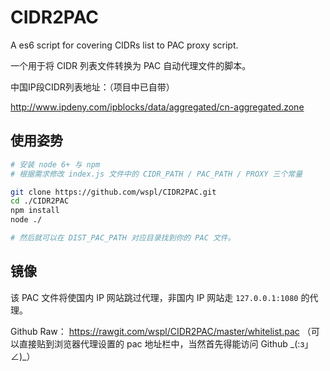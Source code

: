 # CIDR2PAC

A es6 script for covering CIDRs list to PAC proxy script.

一个用于将 CIDR 列表文件转换为 PAC 自动代理文件的脚本。


中国IP段CIDR列表地址：（项目中已自带）

http://www.ipdeny.com/ipblocks/data/aggregated/cn-aggregated.zone

## 使用姿势

```sh
# 安装 node 6+ 与 npm
# 根据需求修改 index.js 文件中的 CIDR_PATH / PAC_PATH / PROXY 三个常量

git clone https://github.com/wspl/CIDR2PAC.git
cd ./CIDR2PAC
npm install
node ./

# 然后就可以在 DIST_PAC_PATH 对应目录找到你的 PAC 文件。
```


## 镜像

该 PAC 文件将使国内 IP 网站跳过代理，非国内 IP 网站走 `127.0.0.1:1080` 的代理。


Github Raw： https://rawgit.com/wspl/CIDR2PAC/master/whitelist.pac
（可以直接贴到浏览器代理设置的 pac 地址栏中，当然首先得能访问 Github \_(:з」∠)\_）
